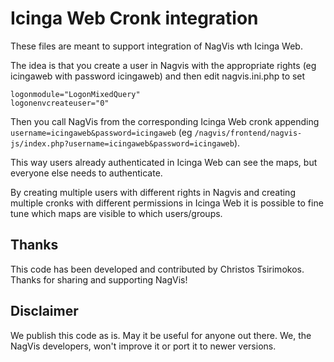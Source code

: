 # Icinga Web Cronk integration

These files are meant to support integration of NagVis wth Icinga Web. 

The idea is that you create a user in Nagvis with the appropriate rights
(eg icingaweb with password icingaweb) and then edit nagvis.ini.php to set

```
logonmodule="LogonMixedQuery"
logonenvcreateuser="0"
```

Then you call NagVis from the corresponding Icinga Web cronk appending 
```username=icingaweb&password=icingaweb``` (eg ```/nagvis/frontend/nagvis-js/index.php?username=icingaweb&password=icingaweb```).

This way users already authenticated in Icinga Web can see the maps,
but everyone else needs to authenticate.

By creating multiple users with different rights in Nagvis and creating
multiple cronks with different permissions in Icinga Web it is possible
to fine tune which maps are visible to which users/groups.

## Thanks

This code has been developed and contributed by Christos Tsirimokos.
Thanks for sharing and supporting NagVis!

## Disclaimer

We publish this code as is. May it be useful for anyone out there.
We, the NagVis developers, won't improve it or port it to newer
versions.
